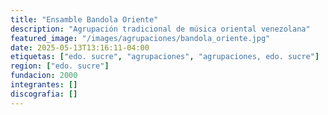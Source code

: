 ```yaml
---
title: "Ensamble Bandola Oriente"
description: "Agrupación tradicional de música oriental venezolana"
featured_image: "/images/agrupaciones/bandola_oriente.jpg"
date: 2025-05-13T13:16:11-04:00
etiquetas: ["edo. sucre", "agrupaciones", "agrupaciones, edo. sucre"]
region: ["edo. sucre"]
fundacion: 2000
integrantes: []
discografia: []
---
```


